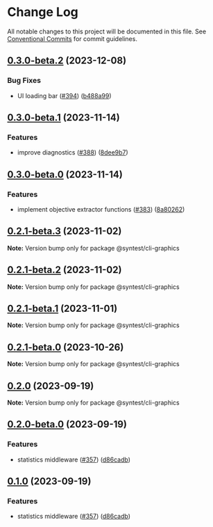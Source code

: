# Change Log

All notable changes to this project will be documented in this file.
See [Conventional Commits](https://conventionalcommits.org) for commit guidelines.

## [0.3.0-beta.2](https://github.com/syntest-framework/syntest-framework/compare/@syntest/cli-graphics@0.3.0-beta.1...@syntest/cli-graphics@0.3.0-beta.2) (2023-12-08)

### Bug Fixes

- UI loading bar ([#394](https://github.com/syntest-framework/syntest-framework/issues/394)) ([b488a99](https://github.com/syntest-framework/syntest-framework/commit/b488a99f6c5479f7f8de23233f0e56bebec17aa1))

## [0.3.0-beta.1](https://github.com/syntest-framework/syntest-framework/compare/@syntest/cli-graphics@0.3.0-beta.0...@syntest/cli-graphics@0.3.0-beta.1) (2023-11-14)

### Features

- improve diagnostics ([#388](https://github.com/syntest-framework/syntest-framework/issues/388)) ([8dee9b7](https://github.com/syntest-framework/syntest-framework/commit/8dee9b7c266fc54908c896220084729ac8b2ffe3))

## [0.3.0-beta.0](https://github.com/syntest-framework/syntest-framework/compare/@syntest/cli-graphics@0.2.1-beta.3...@syntest/cli-graphics@0.3.0-beta.0) (2023-11-14)

### Features

- implement objective extractor functions ([#383](https://github.com/syntest-framework/syntest-framework/issues/383)) ([8a80262](https://github.com/syntest-framework/syntest-framework/commit/8a80262184a826c9d0ffd37e6a90c95e3acb1327))

## [0.2.1-beta.3](https://github.com/syntest-framework/syntest-framework/compare/@syntest/cli-graphics@0.2.1-beta.2...@syntest/cli-graphics@0.2.1-beta.3) (2023-11-02)

**Note:** Version bump only for package @syntest/cli-graphics

## [0.2.1-beta.2](https://github.com/syntest-framework/syntest-framework/compare/@syntest/cli-graphics@0.2.1-beta.1...@syntest/cli-graphics@0.2.1-beta.2) (2023-11-02)

**Note:** Version bump only for package @syntest/cli-graphics

## [0.2.1-beta.1](https://github.com/syntest-framework/syntest-framework/compare/@syntest/cli-graphics@0.2.1-beta.0...@syntest/cli-graphics@0.2.1-beta.1) (2023-11-01)

**Note:** Version bump only for package @syntest/cli-graphics

## [0.2.1-beta.0](https://github.com/syntest-framework/syntest-framework/compare/@syntest/cli-graphics@0.2.0...@syntest/cli-graphics@0.2.1-beta.0) (2023-10-26)

**Note:** Version bump only for package @syntest/cli-graphics

## [0.2.0](https://github.com/syntest-framework/syntest-framework/compare/@syntest/cli-graphics@0.2.0-beta.0...@syntest/cli-graphics@0.2.0) (2023-09-19)

**Note:** Version bump only for package @syntest/cli-graphics

## [0.2.0-beta.0](https://github.com/syntest-framework/syntest-framework/compare/@syntest/cli-graphics@0.1.0-beta.3...@syntest/cli-graphics@0.2.0-beta.0) (2023-09-19)

### Features

- statistics middleware ([#357](https://github.com/syntest-framework/syntest-framework/issues/357)) ([d86cadb](https://github.com/syntest-framework/syntest-framework/commit/d86cadb23523ce89688e98cc0805a8fee31e531d))

## [0.1.0](https://github.com/syntest-framework/syntest-framework/compare/@syntest/cli-graphics@0.1.0-beta.3...@syntest/cli-graphics@0.1.0) (2023-09-19)

### Features

- statistics middleware ([#357](https://github.com/syntest-framework/syntest-framework/issues/357)) ([d86cadb](https://github.com/syntest-framework/syntest-framework/commit/d86cadb23523ce89688e98cc0805a8fee31e531d))
